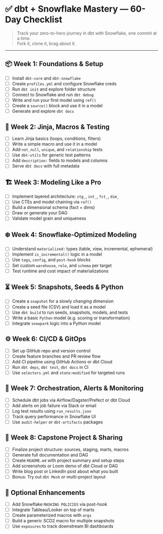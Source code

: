 # ✅ dbt + Snowflake Mastery — 60-Day Checklist

> Track your zero-to-hero journey in dbt with Snowflake, one commit at a time.  
> Fork it, clone it, brag about it.

---

## 📦 Week 1: Foundations & Setup

- [ ] Install `dbt-core` and `dbt-snowflake`
- [ ] Create `profiles.yml` and configure Snowflake creds
- [ ] Run `dbt init` and explore folder structure
- [ ] Connect to Snowflake and run `dbt debug`
- [ ] Write and run your first model using `ref()`
- [ ] Create a `source()` block and use it in a model
- [ ] Generate and explore `dbt docs`

## 🧠 Week 2: Jinja, Macros & Testing

- [ ] Learn Jinja basics (loops, conditions, filters)
- [ ] Write a simple macro and use it in a model
- [ ] Add `not_null`, `unique`, and `relationship` tests
- [ ] Use `dbt-utils` for generic test patterns
- [ ] Add `description:` fields to models and columns
- [ ] Serve `dbt docs` with full metadata

## 🏗️ Week 3: Modeling Like a Pro

- [ ] Implement layered architecture: `stg_`, `int_`, `fct_`, `dim_`
- [ ] Use CTEs and model chaining via `ref()`
- [ ] Build a dimensional schema (fact + dims)
- [ ] Draw or generate your DAG
- [ ] Validate model grain and uniqueness

## ❄️ Week 4: Snowflake-Optimized Modeling

- [ ] Understand `materialized:` types (table, view, incremental, ephemeral)
- [ ] Implement `is_incremental()` logic in a model
- [ ] Use `tags`, `config`, and `post-hook` blocks
- [ ] Set custom `warehouse`, `role`, and `schema` per target
- [ ] Test runtime and cost impact of materializations

## ⏳ Week 5: Snapshots, Seeds & Python

- [ ] Create a `snapshot` for a slowly changing dimension
- [ ] Create a seed file (CSV) and load it as a model
- [ ] Use `dbt build` to run seeds, snapshots, models, and tests
- [ ] Write a basic `Python` model (e.g. scoring or transformation)
- [ ] Integrate `snowpark` logic into a Python model

## ⚙️ Week 6: CI/CD & GitOps

- [ ] Set up GitHub repo and version control
- [ ] Create feature branches and PR review flow
- [ ] Add CI pipeline using GitHub Actions or dbt Cloud
- [ ] Run `dbt deps`, `dbt test`, `dbt docs` in CI
- [ ] Use `selectors.yml` and `state:modified` for targeted runs

## 🚦 Week 7: Orchestration, Alerts & Monitoring

- [ ] Schedule dbt jobs via Airflow/Dagster/Prefect or dbt Cloud
- [ ] Add alerts on job failure via Slack or email
- [ ] Log test results using `run_results.json`
- [ ] Track query performance in Snowflake UI
- [ ] Use `audit-helper` or `dbt-artifacts` packages

## 🏁 Week 8: Capstone Project & Sharing

- [ ] Finalize project structure: sources, staging, marts, macros
- [ ] Generate full documentation and DAG
- [ ] Create `README.md` with project summary and setup steps
- [ ] Add screenshots or Loom demo of dbt Cloud or DAG
- [ ] Write blog post or LinkedIn post about what you built
- [ ] Bonus: Try out `dbt Mesh` or multi-project layout

## 🧩 Optional Enhancements

- [ ] Add Snowflake `MASKING POLICIES` via post-hook
- [ ] Integrate Tableau/Looker on top of marts
- [ ] Create parameterized macros with `args`
- [ ] Build a generic SCD2 macro for multiple snapshots
- [ ] Use `exposures` to track downstream BI dashboards
